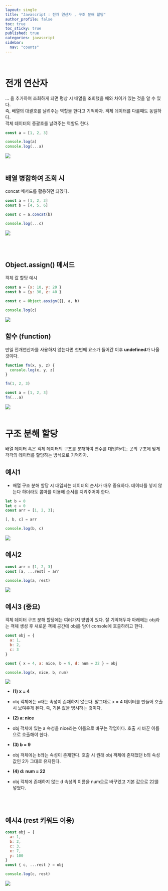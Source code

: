 ```yaml
---
layout: single
title: "Javascript : 전개 연산자 , 구조 분해 할당"
author_profile: false
toc: true
toc_sticky: true
published: true
categories: javascript
sidebar:
  nav: "counts"
---
```


<br>

# 전개 연산자

<div class="notice--info">
... 을 추가하여 조회하게 되면 평상 시 배열을 조회했을 때와 차이가 있는 것을 알 수 있다.<br>
즉, 배열의 대괄호를 날려주는 역할을 한다고 기억하자. 객체 데이터를 다룰때도 동일하다.<br>
객체 데이터의 중괄호를 날려주는 역할도 한다.
</div>

```javascript
const a = [1, 2, 3]

console.log(a)
console.log(...a)
```

<img src="/assets/images/Javascript/javascript-전개연산자1.png" />

<br>
<br>

## 배열 병합하여 조회 시

<div class="notice--info">
concat 메서드를 활용하면 되겠다.
</div>

```javascript
const a = [1, 2, 3]
const b = [4, 5, 6]

const c = a.concat(b)

console.log(...c)
```

<img src="/assets/images/Javascript/javascript-전개연산자2.png" />

<br><br>

## Object.assign() 메서드

<div class="notice--info">
객체 값 할당 예시
</div>

```javascript
const a = {x: 10, y: 20 }
const b = {y: 30, z: 40 }

const c = Object.assign({}, a, b)

console.log(c)
```

<img src="/assets/images/Javascript/javascript-전개연산자3.png" />

<br>

## 함수 (function)

<div class="notice--info">
만일 전개연산자를 사용하지 않는다면 첫번째 요소가 들어간 이후 <b>undefined</b>가 나올 것이다.
</div>

```javascript
function fn(x, y, z) {
  console.log(x, y, z)
}

fn(1, 2, 3)

const a = [1, 2, 3]
fn(...a)
```

<img src="/assets/images/Javascript/javascript-전개연산자4.png" />

<br>
<br>

# 구조 분해 할당

<div class="notice--info">
배열 데이터 혹은 객체 데이터의 구조를 분해하여 변수를 대입하려는 곳의 구조에 맞게 각각의 데이터를 할당하는 방식으로 기억하자.
</div>

## 예시1

* 배열 구조 분해 할당 시 대입되는 데이터의 순서가 매우 중요하다. 데이터를 넣지 않는다 하더라도 콤마를 이용해 순서를 지켜주어야 한다.

```javascript
let b = 0
let c = 0
const arr = [1, 2, 3];

[, b, c] = arr

console.log(b, c)
```

<img src="/assets/images/Javascript/javascript-전개연산자5.png" />

<br>

## 예시2

```javascript
const arr = [1, 2, 3]
const [a, ...rest] = arr

console.log(a, rest)
```

<img src="/assets/images/Javascript/javascript-전개연산자6.png" />

<br>

## 예시3 (중요)

<div class="notice--info">
객체 데이터 구조 분해 할당에는 여러가지 방법이 있다. 잘 기억해두자 아래에는 obj라는 객체 생성 후 새로운 객체 공간에 obj를 담아 console에 호출하려고 한다.
</div>

```javascript
const obj = {
  a: 1,
  b: 2,
  c: 3
}

const { x = 4, a: nice, b = 9, d: num = 22 } = obj

console.log(x, nice, b, num)
```

<img src="/assets/images/Javascript/javascript-전개연산자7.png" />

* **(1) x = 4**
- obj 객체에는 x라는 속성이 존재하지 않는다. 말그대로 x = 4 데이터를 만들어 호출 시 보여주게 된다. 즉, 기본 값을 명시하는 것이다.

* **(2) a: nice**
- obj 객체에 있는 a 속성을 nice라는 이름으로 바꾸는 작업이다. 호출 시 바꾼 이름으로 호출해야 한다.

* **(3) b = 9**
- obj 객체에는 b라는 속성이 존재한다. 호출 시 원래 obj 객체에 존재했던 b의 속성값인 2가 그대로 유지된다.

* **(4) d: num = 22**
- obj 객체에 존재하지 않는 d 속성의 이름을 num으로 바꾸었고 기본 값으로 22를 넣었다.

<br>
<br>

## 예시4 (rest 키워드 이용)

```javascript
const obj = {
  a: 1,
  b: 2,
  c: 3,
  x: 7,
  y: 100
}
const { c, ...rest } = obj

console.log(c, rest)
```

<img src="/assets/images/Javascript/javascript-전개연산자8.png" />
